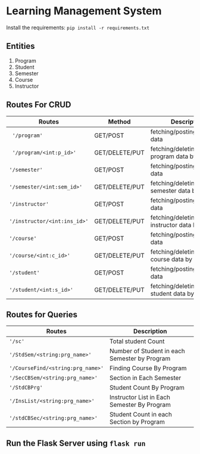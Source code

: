  # Learning Management System

Install the requirements: `pip install -r requirements.txt`

## Entities

1. Program
2. Student
3. Semester
4. Course
5. Instructor

## Routes For CRUD

| Routes | Method | Description |
| ------ | ------ | -------             | 
|` '/program'` | GET/POST | fetching/posting program data  |
|` '/program/<int:p_id>'` | GET/DELETE/PUT | fetching/deleting/updating program data by id     |
| `'/semester'`  |    GET/POST |  fetching/posting semester data |
| `'/semester/<int:sem_id>'`  | GET/DELETE/PUT  |fetching/deleting/updating semester data by id|
| `'/instructor' ` | GET/POST  | fetching/posting instructor data|
| `'/instructor/<int:ins_id>'`  | GET/DELETE/PUT  |fetching/deleting/updating instructor data by id |
| `'/course'`  |   GET/POST| fetching/posting course data|
| `'/course/<int:c_id>'`  |  GET/DELETE/PUT |fetching/deleting/updating course data by id|
| `'/student'`  |  GET/POST | fetching/posting student data|
| `'/student/<int:s_id>'`  |GET/DELETE/PUT  | fetching/deleting/updating student data by id|


## Routes for Queries

| Routes | Description|
| ------ | ------ |
| `'/sc'`| Total student Count |
| `'/StdSem/<string:prg_name>'` |Number of Student in each Semester by Program |
| `'/CourseFind/<string:prg_name>'`  |Finding Course By Program|
|`'/SecCBSem/<string:prg_name>'`| Section in Each Semester|
|`'/StdCBPrg'`|Student Count By Program|
|`'/InsList/<string:prg_name>'`|Instructor List in Each Semester By Program|
|`'/stdCBSec/<string:prg_name>'`|Student Count in each Section by Program |



## Run the Flask Server using  `flask run`
